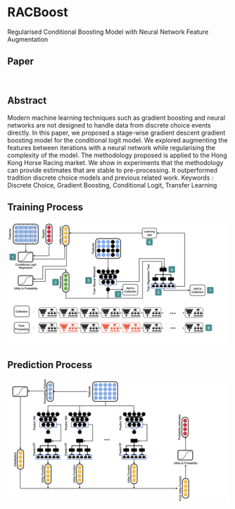 # RACBoost 
Regularised Conditional Boosting Model with Neural Network Feature Augmentation

## Paper
<a href="https://github.com/ivanyhto/RACBoost/blob/master/Paper.pdf" class="image fit"><img src="images/marr_pic.jpg" alt=""></a>

## Abstract
Modern machine learning techniques such as gradient boosting and neural networks are not designed to handle data from discrete choice events directly. In this paper, we proposed a stage-wise gradient descent gradient boosting model for the conditional logit model. We explored augmenting the features between iterations with a neural network while regularising the complexity of the model. The methodology proposed is applied to the Hong Kong Horse Racing market. We show in experiments that the methodology can provide estimates that are stable to pre-processing. It outperformed tradition discrete choice models and previous related work.
Keywords : Discrete Choice, Gradient Boosting, Conditional Logit, Transfer Learning

## Training Process
![alt text](https://github.com/ivanyhto/RACBoost/blob/master/Training.png?raw=true)

## Prediction Process
![alt text](https://github.com/ivanyhto/RACBoost/blob/master/Prediction.png?raw=true)
